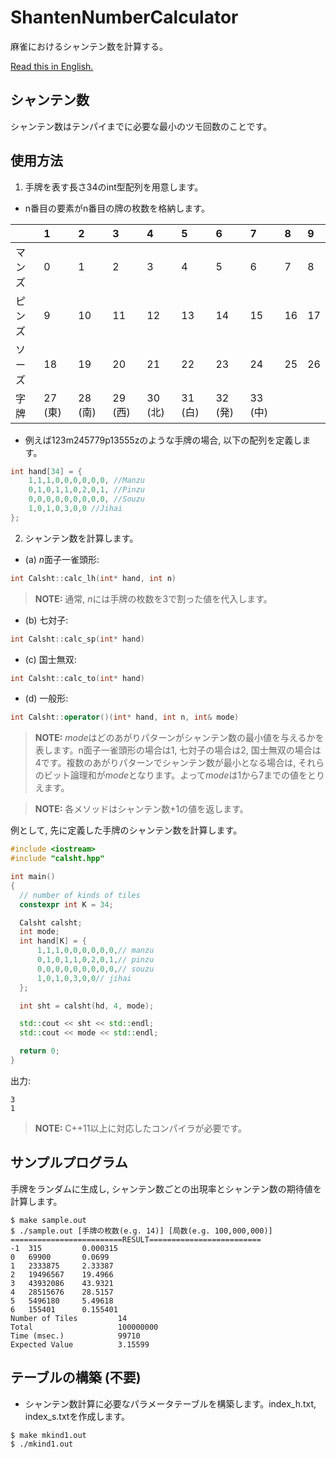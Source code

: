 # ShantenNumberCalculator
麻雀におけるシャンテン数を計算する。

[Read this in English.](README.md)

## シャンテン数
シャンテン数はテンパイまでに必要な最小のツモ回数のことです。

## 使用方法
1. 手牌を表す長さ34のint型配列を用意します。
- n番目の要素がn番目の牌の枚数を格納します。

||1|2|3|4|5|6|7|8|9|
|:--|:--|:--|:--|:--|:--|:--|:--|:--|:--|
|マンズ|0|1|2|3|4|5|6|7|8|
|ピンズ|9|10|11|12|13|14|15|16|17|
|ソーズ|18|19|20|21|22|23|24|25|26|
|字牌|27 (東)|28 (南)|29 (西)|30 (北)|31 (白)|32 (発)|33 (中)|||
    
- 例えば123m245779p13555zのような手牌の場合, 以下の配列を定義します。

```cpp
int hand[34] = {
    1,1,1,0,0,0,0,0,0, //Manzu
    0,1,0,1,1,0,2,0,1, //Pinzu
    0,0,0,0,0,0,0,0,0, //Souzu
    1,0,1,0,3,0,0 //Jihai
};
```

2. シャンテン数を計算します。
- (a) *n*面子一雀頭形:
```cpp
int Calsht::calc_lh(int* hand, int n)
```

> **NOTE:** 通常, *n*には手牌の枚数を3で割った値を代入します。

- (b) 七対子:
```cpp
int Calsht::calc_sp(int* hand)
```
- (c) 国士無双:
```cpp
int Calsht::calc_to(int* hand)
```
- (d) 一般形:
```cpp
int Calsht::operator()(int* hand, int n, int& mode)
```
> **NOTE:** *mode*はどのあがりパターンがシャンテン数の最小値を与えるかを表します。n面子一雀頭形の場合は1, 七対子の場合は2, 国士無双の場合は4です。複数のあがりパターンでシャンテン数が最小となる場合は, それらのビット論理和が*mode*となります。よって*mode*は1から7までの値をとりえます。

> **NOTE:** 各メソッドはシャンテン数+1の値を返します。

例として, 先に定義した手牌のシャンテン数を計算します。

```cpp
#include <iostream>
#include "calsht.hpp"

int main()
{
  // number of kinds of tiles
  constexpr int K = 34;

  Calsht calsht;
  int mode;
  int hand[K] = {
      1,1,1,0,0,0,0,0,0,// manzu
      0,1,0,1,1,0,2,0,1,// pinzu
      0,0,0,0,0,0,0,0,0,// souzu
      1,0,1,0,3,0,0// jihai
  };

  int sht = calsht(hd, 4, mode);

  std::cout << sht << std::endl;
  std::cout << mode << std::endl;

  return 0;
}
```
出力:
```
3
1
```

> **NOTE:** C++11以上に対応したコンパイラが必要です。

## サンプルプログラム
手牌をランダムに生成し, シャンテン数ごとの出現率とシャンテン数の期待値を計算します。

```
$ make sample.out
$ ./sample.out [手牌の枚数(e.g. 14)] [局数(e.g. 100,000,000)]
=========================RESULT=========================
-1  315         0.000315
0   69900       0.0699
1   2333875     2.33387
2   19496567    19.4966
3   43932086    43.9321
4   28515676    28.5157
5   5496180     5.49618
6   155401      0.155401
Number of Tiles         14
Total                   100000000
Time (msec.)            99710
Expected Value          3.15599
```

## テーブルの構築 (不要)
- シャンテン数計算に必要なパラメータテーブルを構築します。index_h.txt, index_s.txtを作成します。

```
$ make mkind1.out
$ ./mkind1.out
```

